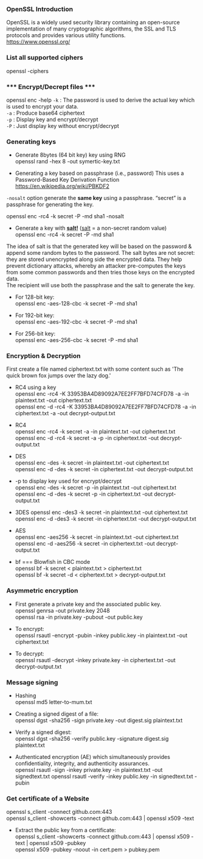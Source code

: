 ### OpenSSL Introduction
OpenSSL is a widely used security library containing an open-source implementation 
of many cryptographic algorithms, the SSL and TLS protocols 
and provides various utility functions.  
https://www.openssl.org/

### List all supported ciphers
openssl -ciphers

### *** Encrypt/Decrept files ***
openssl enc -help
 `-k` : The password is used to derive the actual key which is used to encrypt your data.  
 `-a`  : Produce base64 ciphertext  
 `-p`  : Display key and encrypt/decrypt  
 `-P`  : Just display key without encrypt/decrypt  

### Generating keys 
* Generate 8bytes (64 bit key) key using RNG  
openssl rand -hex 8 -out symertic-key.txt

* Generating a key based on passphrase (i.e., password) 
This uses a Password-Based Key Derivation Function
https://en.wikipedia.org/wiki/PBKDF2

`-nosalt` option generate the **same key** using a passphrase. “secret” is a passphrase for generating the key.
  
openssl enc -rc4 -k secret -P -md sha1 -nosalt

* Generate a key with **<abbr title="a non-secret random value">salt!</abbr>** 
([salt](https://en.wikipedia.org/wiki/Salt_(cryptography))
 = a non-secret random value)  
openssl enc -rc4 -k secret -P -md sha1

The idea of salt is that the generated key will be based on the password 
& append some random bytes to the password. The salt bytes are not secret: 
they are stored unencrypted along side the encrypted data. 
They help prevent dictionary attacks, whereby an attacker pre-computes the keys 
from some common passwords and then tries those keys on the encrypted data.     
The recipient will use both the passphrase and the salt to generate the key.

* For 128-bit key:  
openssl enc -aes-128-cbc -k secret -P -md sha1

* For 192-bit key:  
openssl enc -aes-192-cbc -k secret -P -md sha1

* For 256-bit key:  
openssl enc -aes-256-cbc -k secret -P -md sha1

### Encryption & Decryption
First create a file named ciphertext.txt with some content such as 
'The quick brown fox jumps over the lazy dog.'

* RC4 using a key  
openssl enc -rc4 -K 33953BA4D89092A7EE2FF7BFD74CFD78 -a -in plaintext.txt -out ciphertext.txt   
openssl enc -d -rc4 -K 33953BA4D89092A7EE2FF7BFD74CFD78 -a -in ciphertext.txt -a -out decrypt-output.txt 

* RC4  
openssl enc -rc4 -k secret -a -in plaintext.txt -out ciphertext.txt  
openssl enc -d -rc4 -k secret -a -p -in ciphertext.txt -out decrypt-output.txt

* DES  
openssl enc -des -k secret -in plaintext.txt -out ciphertext.txt  
openssl enc -d -des -k secret -in ciphertext.txt -out decrypt-output.txt  

* -p to display key used for encrypt/decrypt  
openssl enc -des -k secret -p -in plaintext.txt -out ciphertext.txt  
openssl enc -d -des -k secret -p -in ciphertext.txt -out decrypt-output.txt  

* 3DES 
openssl enc -des3 -k secret -in plaintext.txt -out ciphertext.txt  
openssl enc -d -des3 -k secret -in ciphertext.txt -out decrypt-output.txt

* AES  
openssl enc -aes256 -k secret -in plaintext.txt -out ciphertext.txt
openssl enc -d -aes256 -k secret -in ciphertext.txt -out decrypt-output.txt

* bf === Blowfish in CBC mode  
openssl bf -k secret < plaintext.txt > ciphertext.txt  
openssl bf -k secret -d < ciphertext.txt > decrypt-output.txt


### Asymmetric encryption 
* First generate a private key and the associated public key.    
openssl genrsa -out private.key 2048  
openssl rsa -in private.key -pubout -out public.key  

* To encrypt:  
openssl rsautl -encrypt -pubin -inkey public.key -in plaintext.txt -out ciphertext.txt

* To decrypt:  
openssl rsautl -decrypt -inkey private.key -in ciphertext.txt -out decrypt-output.txt

### Message signing
* Hashing    
openssl md5 letter-to-mum.txt

* Creating a signed digest of a file:  
openssl dgst -sha256 -sign private.key -out digest.sig plaintext.txt  

* Verify a signed digest:  
openssl dgst -sha256 -verify public.key -signature digest.sig plaintext.txt  

* Authenticated encryption (AE) which simultaneously provides confidentiality, integrity, and authenticity assurances.  
openssl rsautl -sign -inkey private.key -in plaintext.txt -out signedtext.txt
openssl rsautl -verify -inkey public.key -in signedtext.txt -pubin  

### Get certificate of a Website
openssl s_client -connect github.com:443  
openssl s_client -showcerts -connect github.com:443 | openssl x509 -text


* Extract the public key from a certificate:  
openssl s_client -showcerts -connect github.com:443 | openssl x509 -text | openssl x509 -pubkey  
openssl x509 -pubkey -noout -in cert.pem > pubkey.pem